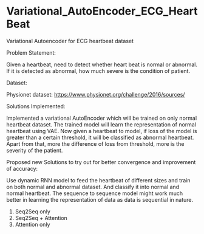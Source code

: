 # Variational_AutoEncoder_ECG_HeartBeat
Variational Autoencoder for ECG heartbeat dataset


Problem Statement:

Given a heartbeat, need to detect whether heart beat is normal or abnormal.
If it is detected as abnormal, how much severe is the condition of patient.

Dataset:

Physionet dataset: https://www.physionet.org/challenge/2016/sources/

Solutions Implemented:

Implemented a variational AutoEncoder which will be trained on only normal
heartbeat dataset. The trained model will learn the representation of normal
heartbeat using VAE. Now given a heartbeat to model, if loss of the model is
greater than a certain threshold, it will be classified as abnormal heartbeat.
Apart from that, more the difference of loss from threshold, more is the
severity of the patient. 


Proposed new Solutions to try out for better convergence and improvement of 
accuracy:

Use dynamic RNN model to feed the heartbeat of different sizes and train
on both normal and abnormal dataset.
And classify it into normal and normal heartbeat. The sequence to sequence
model might work much better in learning the representation of data as
data is sequential in nature.
1) Seq2Seq only
2) Seq2Seq + Attention
3) Attention only
